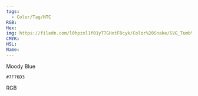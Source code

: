 ```yaml
---
tags:
  - Color/Tag/NTC
RGB:
Hex:
img: https://filedn.com/l0hpzxl1f01yT7GHxtF8cyk/Color%20Snake/SVG_Tumb%20Mass%20No%20Name/7F76D3.svg
CMYK:
HSL:
Name:
---
```

Moody Blue
```palette
#7F76D3
```
RGB
